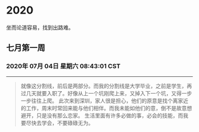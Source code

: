# 2020
坐而论道容易，找到出路难。
## 七月第一周
### 2020年 07月 04日 星期六 08:43:01 CST

---------------

> 就像这分割线，前后是两部分。而我的分割线是大学毕业，之前是学生，再过几天就要入职了。好像从上一个坑刚爬上来，又掉入下一个坑，又得一步一步往往上爬。
> 此次来到深圳，家人很是担心，他们的原意是找个离家近的工作，周末时常回来能与他们相伴。而我未能如他们的意，倒不是故意想避开，只是没有那么恋家。
> 生活里面有许多必做的事，必会的技能，而我要尽快去学会，不要碌碌无为。
